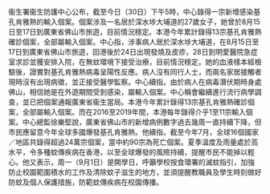 衞生署衞生防護中心公布，截至今日（30日）下午5時，中心錄得一宗新增感染基孔肯雅熱的輸入個案。個案涉及一名居於深水埗大埔道的27歲女子，她曾於8月15日至17日到廣東省佛山市旅遊，目前情況穩定。本港今年累計錄得13宗基孔肯雅熱確診個案，全部屬輸入個案。中心指，涉事病人居於深水埗大埔道，在8月15日至17日到廣東省佛山市旅遊，回港後於24日出現發燒及皮疹，28日到明愛醫院急症室求診並獲安排入院，在無蚊環境下接受治療，目前情況穩定。她的血液樣本經檢驗後，證實對基孔肯雅熱病毒呈陽性反應。病人沒有同行人士，而兩名家居接觸者現時沒有出現病徵，並正接受醫學監察。中心續指，由於病人在病毒潛伏期時身處佛山，相信她是在外遊期間受到感染，屬輸入個案。中心稱會繼續進行流行病學調查，並已把個案通報廣東省衞生當局。本港今年累計錄得13宗基孔肯雅熱確診個案，全部屬輸入個案。而在2016至2019年間，本港每年錄得介乎1至11宗輸入個案。中心總監徐樂堅說，廣東省佛山市的新增病例數字過去幾周一直持續下降，但市民應留意今年全球多國爆發基孔肯雅熱。他續指，截至今年7月，全球16個國家／地區共錄得超過24萬宗個案，當中約90宗為死亡個案。夏季溫度及雨量處於高水平，令多種蚊傳疾病在香港，以至全球爆發的風險持續，提醒市民不能掉以輕心。他又表示，周一（9月1日）是開學日，呼籲學校按食環署的滅蚊指引，加強防止校園範圍積水的工作及清除蚊子滋生的地方，並須提醒教職員及學生時刻做好防蚊及個人保護措施，防範蚊傳疾病在校園傳播。